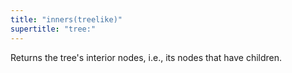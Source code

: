 ```yaml
---
title: "inners(treelike)"
supertitle: "tree:"
---
```


Returns the tree's interior nodes, i.e., its nodes that have children.
